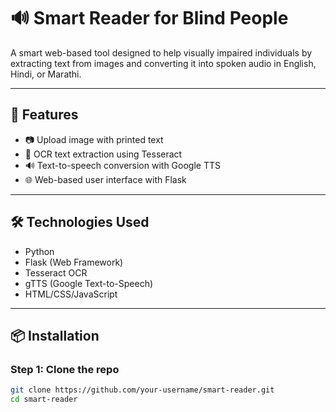 # 🔊 Smart Reader for Blind People

A smart web-based tool designed to help visually impaired individuals by extracting text from images and converting it into spoken audio in English, Hindi, or Marathi.

---

## 🚀 Features

- 📷 Upload image with printed text
- 🧠 OCR text extraction using Tesseract
- 🔊 Text-to-speech conversion with Google TTS
- 🌐 Web-based user interface with Flask

---

## 🛠️ Technologies Used

- Python
- Flask (Web Framework)
- Tesseract OCR
- gTTS (Google Text-to-Speech)
- HTML/CSS/JavaScript

---

## 📦 Installation

### Step 1: Clone the repo

```bash
git clone https://github.com/your-username/smart-reader.git
cd smart-reader
